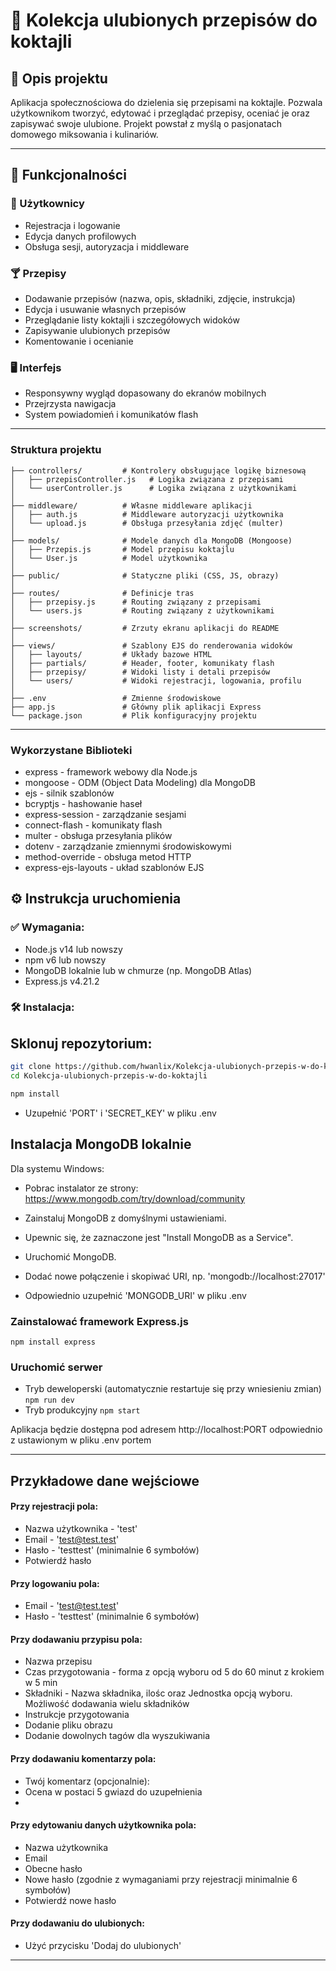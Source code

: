 # 🍹 Kolekcja ulubionych przepisów do koktajli

## 📝 Opis projektu

Aplikacja społecznościowa do dzielenia się przepisami na koktajle. Pozwala użytkownikom tworzyć, edytować i przeglądać
przepisy, oceniać je oraz zapisywać swoje ulubione. Projekt powstał z myślą o pasjonatach domowego miksowania i
kulinariów.

---

## 🔧 Funkcjonalności

### 👤 Użytkownicy

- Rejestracja i logowanie
- Edycja danych profilowych
- Obsługa sesji, autoryzacja i middleware

### 🍸 Przepisy

- Dodawanie przepisów (nazwa, opis, składniki, zdjęcie, instrukcja)
- Edycja i usuwanie własnych przepisów
- Przeglądanie listy koktajli i szczegółowych widoków
- Zapisywanie ulubionych przepisów
- Komentowanie i ocenianie

### 🖥️ Interfejs

- Responsywny wygląd dopasowany do ekranów mobilnych
- Przejrzysta nawigacja
- System powiadomień i komunikatów flash

---

### Struktura projektu

```Kolekcja-ulubionych-przepisów-do-koktajli/
├── controllers/         # Kontrolery obsługujące logikę biznesową
│   ├── przepisController.js   # Logika związana z przepisami
│   └── userController.js      # Logika związana z użytkownikami
│
├── middleware/          # Własne middleware aplikacji
│   ├── auth.js          # Middleware autoryzacji użytkownika
│   └── upload.js        # Obsługa przesyłania zdjęć (multer)
│
├── models/              # Modele danych dla MongoDB (Mongoose)
│   ├── Przepis.js       # Model przepisu koktajlu
│   └── User.js          # Model użytkownika
│
├── public/              # Statyczne pliki (CSS, JS, obrazy)
│
├── routes/              # Definicje tras
│   ├── przepisy.js      # Routing związany z przepisami
│   └── users.js         # Routing związany z użytkownikami
│
├── screenshots/         # Zrzuty ekranu aplikacji do README
│
├── views/               # Szablony EJS do renderowania widoków
│   ├── layouts/         # Układy bazowe HTML
│   ├── partials/        # Header, footer, komunikaty flash
│   ├── przepisy/        # Widoki listy i detali przepisów
│   └── users/           # Widoki rejestracji, logowania, profilu
│
├── .env                 # Zmienne środowiskowe
├── app.js               # Główny plik aplikacji Express
└── package.json         # Plik konfiguracyjny projektu
```

---

### Wykorzystane Biblioteki

- express - framework webowy dla Node.js
- mongoose - ODM (Object Data Modeling) dla MongoDB
- ejs - silnik szablonów
- bcryptjs - hashowanie haseł
- express-session - zarządzanie sesjami
- connect-flash - komunikaty flash
- multer - obsługa przesyłania plików
- dotenv - zarządzanie zmiennymi środowiskowymi
- method-override - obsługa metod HTTP
- express-ejs-layouts - układ szablonów EJS

## ⚙️ Instrukcja uruchomienia

### ✅ Wymagania:

- Node.js v14 lub nowszy
- npm v6 lub nowszy
- MongoDB lokalnie lub w chmurze (np. MongoDB Atlas)
- Express.js v4.21.2
### 🛠️ Instalacja:

## Sklonuj repozytorium:

```bash
git clone https://github.com/hwanlix/Kolekcja-ulubionych-przepis-w-do-koktajli.git
cd Kolekcja-ulubionych-przepis-w-do-koktajli
```

```bash
npm install
```

- Uzupełnić 'PORT' i 'SECRET_KEY' w pliku .env

## Instalacja MongoDB lokalnie

Dla systemu Windows:

- Pobrac instalator ze strony: https://www.mongodb.com/try/download/community
- Zainstaluj MongoDB z domyślnymi ustawieniami.

- Upewnic się, że zaznaczone jest "Install MongoDB as a Service".

- Uruchomić MongoDB.
- Dodać nowe połączenie i skopiwać URI, np. 'mongodb://localhost:27017'
- Odpowiednio uzupełnić 'MONGODB_URI' w pliku .env
### Zainstalować framework Express.js
```npm install express```


### Uruchomić serwer

- Tryb deweloperski (automatycznie restartuje się przy wniesieniu zmian)
  ```npm run dev```
- Tryb produkcyjny
  ```npm start```

Aplikacja będzie dostępna pod adresem http://localhost:PORT odpowiednio z ustawionym w pliku .env portem

---
## Przykładowe dane wejściowe

#### Przy rejestracji pola:
- Nazwa użytkownika - 'test'
- Email - 'test@test.test'
- Hasło - 'testtest' (minimalnie 6 symbołów)
- Potwierdź hasło
#### Przy logowaniu pola:
- Email - 'test@test.test'
- Hasło - 'testtest' (minimalnie 6 symbołów)

#### Przy dodawaniu przypisu pola:
- Nazwa przepisu 
- Czas przygotowania - forma z opcją wyboru od 5 do 60 minut z krokiem w 5 min
- Składniki - Nazwa składnika, ilośc oraz Jednostka  opcją wyboru. Możliwość dodawania wielu składników
- Instrukcje przygotowania 
- Dodanie pliku obrazu 
- Dodanie dowolnych tagów dla wyszukiwania

#### Przy dodawaniu komentarzy pola:
- Twój komentarz (opcjonalnie):
- Ocena w postaci 5 gwiazd do uzupełnienia
- 
#### Przy edytowaniu danych użytkownika pola:
- Nazwa użytkownika
- Email
- Obecne hasło
- Nowe hasło (zgodnie z wymaganiami przy rejestracji minimalnie 6 symbołów)
- Potwierdź nowe hasło

#### Przy dodawaniu do ulubionych:
- Użyć przycisku 'Dodaj do ulubionych'

---